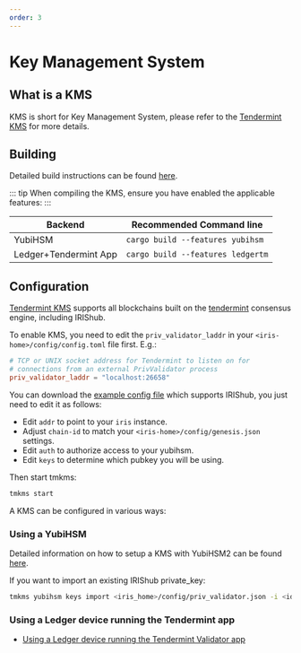 ```yaml
---
order: 3
---
```


# Key Management System

## What is a KMS

KMS is short for Key Management System, please refer to the [Tendermint KMS](https://github.com/tendermint/kms) for more details.

## Building

Detailed build instructions can be found [here](https://github.com/tendermint/kms#installation).

::: tip
When compiling the KMS, ensure you have enabled the applicable features:
:::

| Backend               | Recommended Command line              |
|-----------------------|---------------------------------------|
| YubiHSM               | ```cargo build --features yubihsm```  |
| Ledger+Tendermint App | ```cargo build --features ledgertm``` |

## Configuration

[Tendermint KMS](https://github.com/tendermint/kms) supports all blockchains built on the [tendermint](https://github.com/tendermint/tendermint) consensus engine, including IRIShub.

To enable KMS, you need to edit the `priv_validator_laddr` in your `<iris-home>/config/config.toml` file first. E.g.:

```toml
# TCP or UNIX socket address for Tendermint to listen on for
# connections from an external PrivValidator process
priv_validator_laddr = "localhost:26658"
```

You can download the [example config file](https://github.com/tendermint/kms/blob/master/tmkms.toml.example) which supports IRIShub, you just need to edit it as follows:

- Edit `addr` to point to your `iris` instance.
- Adjust `chain-id` to match your `<iris-home>/config/genesis.json` settings.
- Edit `auth` to authorize access to your yubihsm.
- Edit `keys` to determine which pubkey you will be using.

Then start tmkms:

```bash
tmkms start
```

A KMS can be configured in various ways:

### Using a YubiHSM

Detailed information on how to setup a KMS with YubiHSM2 can be found [here](https://github.com/tendermint/kms/blob/master/README.yubihsm.md).

If you want to import an existing IRIShub private_key:

```bash
tmkms yubihsm keys import <iris_home>/config/priv_validator.json -i <id>
```

### Using a Ledger device running the Tendermint app

- [Using a Ledger device running the Tendermint Validator app](kms/kms_ledger.md)
